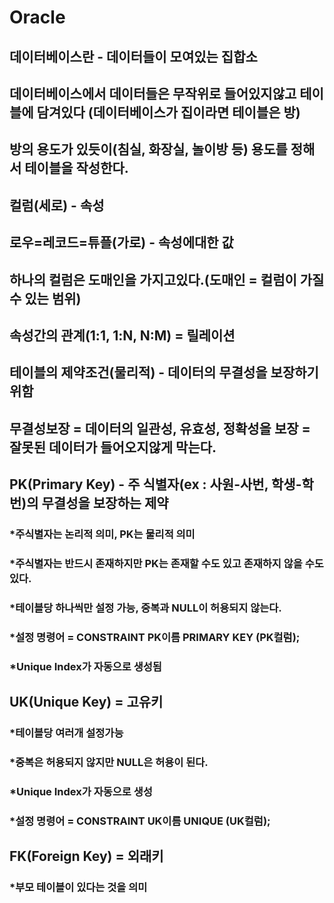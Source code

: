 # Oracle

## 데이터베이스란 - 데이터들이 모여있는 집합소

## 데이터베이스에서 데이터들은 무작위로 들어있지않고 테이블에 담겨있다 (데이터베이스가 집이라면 테이블은 방)
## 방의 용도가 있듯이(침실, 화장실, 놀이방 등) 용도를 정해서 테이블을 작성한다.

## 컬럼(세로) - 속성
## 로우=레코드=튜플(가로) - 속성에대한 값

## 하나의 컬럼은 도매인을 가지고있다.(도매인 = 컬럼이 가질 수 있는 범위)

## 속성간의 관계(1:1, 1:N, N:M) = 릴레이션


## 테이블의 제약조건(물리적) - 데이터의 무결성을 보장하기 위함
## 무결성보장 = 데이터의 일관성, 유효성, 정확성을 보장 = 잘못된 데이터가 들어오지않게 막는다.

## PK(Primary Key) - 주 식별자(ex : 사원-사번, 학생-학번)의 무결성을 보장하는 제약
### *주식별자는 논리적 의미, PK는 물리적 의미
### *주식별자는 반드시 존재하지만 PK는 존재할 수도 있고 존재하지 않을 수도 있다.
### *테이블당 하나씩만 설정 가능, 중복과 NULL이 허용되지 않는다.
### *설정 명령어 = CONSTRAINT PK이름 PRIMARY KEY (PK컬럼);
### *Unique Index가 자동으로 생성됨

## UK(Unique Key) = 고유키
### *테이블당 여러개 설정가능
### *중복은 허용되지 않지만 NULL은 허용이 된다.
### *Unique Index가 자동으로 생성
### *설정 명령어 = CONSTRAINT UK이름 UNIQUE (UK컬럼);

## FK(Foreign Key) = 외래키
### *부모 테이블이 있다는 것을 의미
